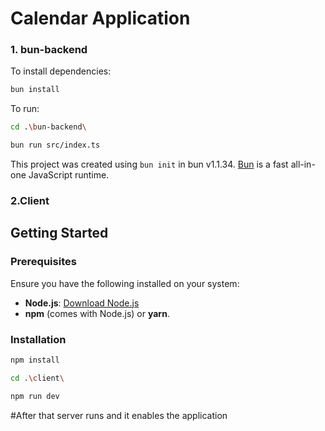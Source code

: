 # Calendar Application

### 1. bun-backend

To install dependencies:

```bash
bun install
```


To run:
```bash
cd .\bun-backend\
```
```bash
bun run src/index.ts
```
This project was created using `bun init` in bun v1.1.34. [Bun](https://bun.sh) is a fast all-in-one JavaScript runtime.

### 2.Client
## Getting Started
### Prerequisites
Ensure you have the following installed on your system:
- **Node.js**: [Download Node.js](https://nodejs.org)
- **npm** (comes with Node.js) or **yarn**.
 ### Installation
   ```bash
   npm install
   ```
   ```bash
   cd .\client\
   ```
   ```bash
   npm run dev
   ```
   
   #After that server runs and it enables the application
   
   



